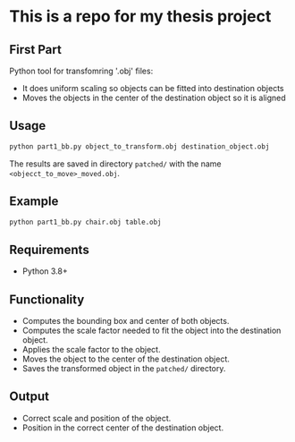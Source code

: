 # This is a repo for my thesis project

## First Part

Python tool for transfomring '.obj' files:

- It does uniform scaling so objects can be fitted into destination objects
- Moves the objects in the center of the destination object so it is aligned

## Usage

````bash
python part1_bb.py object_to_transform.obj destination_object.obj
````

The results are saved in directory `patched/` with the name `<objecct_to_move>_moved.obj`.

## Example

````bash
python part1_bb.py chair.obj table.obj
````

## Requirements

- Python 3.8+

## Functionality

- Computes the bounding box and center of both objects.
- Computes the scale factor needed to fit the object into the destination object.
- Applies the scale factor to the object.
- Moves the object to the center of the destination object.
- Saves the transformed object in the `patched/` directory.

## Output

- Correct scale and position of the object.
- Position in the correct center of the destination object.
